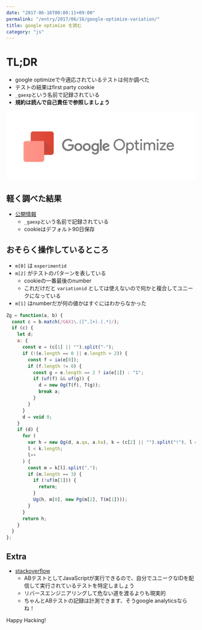 ```yaml
---
date: "2017-06-16T00:00:11+09:00"
permalink: "/entry/2017/06/16/google-optimize-variation/"
title: google optimize を読む
category: "js"
---
```


# TL;DR

- google optimizeで今適応されているテストは何か調べた
- テストの結果はfirst party cookie
- `_gaexp`という名前で記録されている
- **規約は読んで自己責任で参照しましょう**

![optimize](/static/google-optimize-logo.jpg)

## 軽く調べた結果

- [公開情報](https://developers.google.com/analytics/devguides/collection/analyticsjs/cookie-usage?hl=en#optimize)
  - `_gaexp`という名前で記録されている
  - cookieはデフォルト90日保存

## おそらく操作しているところ

- `m[0]` は `experimentid`
- `m[2]` がテストのパターンを表している
  - cookieの一番最後のnumber
  - これだけだと `variationid` としては使えないので何かと複合してユニークになっている
- `m[1]` はnumberだが何の値かはすぐにはわからなかった

```js
Zg = function(a, b) {
  const c = b.match(/GAX1\.([^.]+).(.*)/);
  if (c) {
    let d;
    a: {
      const e = (c[1] || "").split("-");
      if (!(e.length == 0 || e.length > 2)) {
        const f = ia(e[0]);
        if (f.length != 0) {
          const g = e.length == 2 ? ia(e[1]) : "1";
          if (uf(f) && uf(g)) {
            d = new Og(T(f), T(g));
            break a;
          }
        }
      }
      d = void 0;
    }
    if (d) {
      for (
        var h = new Qg(d, a.qa, a.ha), k = (c[2] || "").split("!"), l = 0;
        l < k.length;
        l++
      ) {
        const m = k[l].split(".");
        if (m.length == 3) {
          if (!uf(m[1])) {
            return;
          }
          Ug(h, m[0], new Pg(m[2], T(m[1])));
        }
      }
      return h;
    }
  }
};
```

## Extra

- [stackoverflow](https://stackoverflow.com/questions/44412241/is-it-possible-to-read-experimentid-and-variationid-in-javascript-with-google-op)
  - ABテストとしてJavaScriptが実行できるので、自分でユニークなIDを配信して実行されているテストを特定しましょう
  - リバースエンジニアリングして危ない道を渡るよりも現実的
  - ちゃんとABテストの記録は計測できます、そうgoogle analyticsならね！

Happy Hacking!

